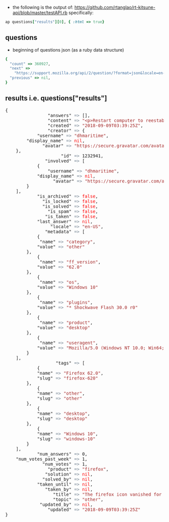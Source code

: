 * the following is the output of: https://github.com/rtanglao/rt-kitsune-api/blob/master/testAPI.rb specifically:
```ruby
ap questions["results"][0], { :html => true}
```
## questions
* beginning of questions json (as a ruby data structure)

```ruby
{
  "count" => 360927,
  "next" => 
    "https://support.mozilla.org/api/2/question/?format=json&locale=en-US&ordering=%2Bcreated&page=2&product=firefox",
  "previous" => nil,
}
```


## results i.e. questions["results"]
<pre>{
                &quot;answers&quot;<kbd style="color:slategray"> =&gt; </kbd>[],
                &quot;content&quot;<kbd style="color:slategray"> =&gt; </kbd><kbd style="color:brown">&quot;&lt;p&gt;Restart computer to reestablish icon? If so, why did it vanish in the first place? Security or safety of using computers is called into\nquestion every time these unexplained occurrences take place. Thank you for your reply.\n&lt;/p&gt;&quot;</kbd>,
                &quot;created&quot;<kbd style="color:slategray"> =&gt; </kbd><kbd style="color:brown">&quot;2018-09-09T03:39:25Z&quot;</kbd>,
                &quot;creator&quot;<kbd style="color:slategray"> =&gt; </kbd>{
            &quot;username&quot;<kbd style="color:slategray"> =&gt; </kbd><kbd style="color:brown">&quot;dhmaritime&quot;</kbd>,
        &quot;display_name&quot;<kbd style="color:slategray"> =&gt; </kbd><kbd style="color:red">nil</kbd>,
              &quot;avatar&quot;<kbd style="color:slategray"> =&gt; </kbd><kbd style="color:brown">&quot;https://secure.gravatar.com/avatar/f9429ac71701dfd74029fb9f60987ca5?s=48&amp;d=https%3A//static-media-prod-cdn.sumo.mozilla.net/static/sumo/img/avatar.png&quot;</kbd>
    },
                     &quot;id&quot;<kbd style="color:slategray"> =&gt; </kbd>1232941,
               &quot;involved&quot;<kbd style="color:slategray"> =&gt; </kbd>[
        <kbd style="color:white">[0] </kbd>{
                &quot;username&quot;<kbd style="color:slategray"> =&gt; </kbd><kbd style="color:brown">&quot;dhmaritime&quot;</kbd>,
            &quot;display_name&quot;<kbd style="color:slategray"> =&gt; </kbd><kbd style="color:red">nil</kbd>,
                  &quot;avatar&quot;<kbd style="color:slategray"> =&gt; </kbd><kbd style="color:brown">&quot;https://secure.gravatar.com/avatar/f9429ac71701dfd74029fb9f60987ca5?s=48&amp;d=https%3A//static-media-prod-cdn.sumo.mozilla.net/static/sumo/img/avatar.png&quot;</kbd>
        }
    ],
            &quot;is_archived&quot;<kbd style="color:slategray"> =&gt; </kbd><kbd style="color:red">false</kbd>,
              &quot;is_locked&quot;<kbd style="color:slategray"> =&gt; </kbd><kbd style="color:red">false</kbd>,
              &quot;is_solved&quot;<kbd style="color:slategray"> =&gt; </kbd><kbd style="color:red">false</kbd>,
                &quot;is_spam&quot;<kbd style="color:slategray"> =&gt; </kbd><kbd style="color:red">false</kbd>,
               &quot;is_taken&quot;<kbd style="color:slategray"> =&gt; </kbd><kbd style="color:red">false</kbd>,
            &quot;last_answer&quot;<kbd style="color:slategray"> =&gt; </kbd><kbd style="color:red">nil</kbd>,
                 &quot;locale&quot;<kbd style="color:slategray"> =&gt; </kbd><kbd style="color:brown">&quot;en-US&quot;</kbd>,
               &quot;metadata&quot;<kbd style="color:slategray"> =&gt; </kbd>[
        <kbd style="color:white">[0] </kbd>{
             &quot;name&quot;<kbd style="color:slategray"> =&gt; </kbd><kbd style="color:brown">&quot;category&quot;</kbd>,
            &quot;value&quot;<kbd style="color:slategray"> =&gt; </kbd><kbd style="color:brown">&quot;other&quot;</kbd>
        },
        <kbd style="color:white">[1] </kbd>{
             &quot;name&quot;<kbd style="color:slategray"> =&gt; </kbd><kbd style="color:brown">&quot;ff_version&quot;</kbd>,
            &quot;value&quot;<kbd style="color:slategray"> =&gt; </kbd><kbd style="color:brown">&quot;62.0&quot;</kbd>
        },
        <kbd style="color:white">[2] </kbd>{
             &quot;name&quot;<kbd style="color:slategray"> =&gt; </kbd><kbd style="color:brown">&quot;os&quot;</kbd>,
            &quot;value&quot;<kbd style="color:slategray"> =&gt; </kbd><kbd style="color:brown">&quot;Windows 10&quot;</kbd>
        },
        <kbd style="color:white">[3] </kbd>{
             &quot;name&quot;<kbd style="color:slategray"> =&gt; </kbd><kbd style="color:brown">&quot;plugins&quot;</kbd>,
            &quot;value&quot;<kbd style="color:slategray"> =&gt; </kbd><kbd style="color:brown">&quot;* Shockwave Flash 30.0 r0&quot;</kbd>
        },
        <kbd style="color:white">[4] </kbd>{
             &quot;name&quot;<kbd style="color:slategray"> =&gt; </kbd><kbd style="color:brown">&quot;product&quot;</kbd>,
            &quot;value&quot;<kbd style="color:slategray"> =&gt; </kbd><kbd style="color:brown">&quot;desktop&quot;</kbd>
        },
        <kbd style="color:white">[5] </kbd>{
             &quot;name&quot;<kbd style="color:slategray"> =&gt; </kbd><kbd style="color:brown">&quot;useragent&quot;</kbd>,
            &quot;value&quot;<kbd style="color:slategray"> =&gt; </kbd><kbd style="color:brown">&quot;Mozilla/5.0 (Windows NT 10.0; Win64; x64; rv:62.0) Gecko/20100101 Firefox/62.0&quot;</kbd>
        }
    ],
                   &quot;tags&quot;<kbd style="color:slategray"> =&gt; </kbd>[
        <kbd style="color:white">[0] </kbd>{
            &quot;name&quot;<kbd style="color:slategray"> =&gt; </kbd><kbd style="color:brown">&quot;Firefox 62.0&quot;</kbd>,
            &quot;slug&quot;<kbd style="color:slategray"> =&gt; </kbd><kbd style="color:brown">&quot;firefox-620&quot;</kbd>
        },
        <kbd style="color:white">[1] </kbd>{
            &quot;name&quot;<kbd style="color:slategray"> =&gt; </kbd><kbd style="color:brown">&quot;other&quot;</kbd>,
            &quot;slug&quot;<kbd style="color:slategray"> =&gt; </kbd><kbd style="color:brown">&quot;other&quot;</kbd>
        },
        <kbd style="color:white">[2] </kbd>{
            &quot;name&quot;<kbd style="color:slategray"> =&gt; </kbd><kbd style="color:brown">&quot;desktop&quot;</kbd>,
            &quot;slug&quot;<kbd style="color:slategray"> =&gt; </kbd><kbd style="color:brown">&quot;desktop&quot;</kbd>
        },
        <kbd style="color:white">[3] </kbd>{
            &quot;name&quot;<kbd style="color:slategray"> =&gt; </kbd><kbd style="color:brown">&quot;Windows 10&quot;</kbd>,
            &quot;slug&quot;<kbd style="color:slategray"> =&gt; </kbd><kbd style="color:brown">&quot;windows-10&quot;</kbd>
        }
    ],
            &quot;num_answers&quot;<kbd style="color:slategray"> =&gt; </kbd>0,
    &quot;num_votes_past_week&quot;<kbd style="color:slategray"> =&gt; </kbd>1,
              &quot;num_votes&quot;<kbd style="color:slategray"> =&gt; </kbd>1,
                &quot;product&quot;<kbd style="color:slategray"> =&gt; </kbd><kbd style="color:brown">&quot;firefox&quot;</kbd>,
               &quot;solution&quot;<kbd style="color:slategray"> =&gt; </kbd><kbd style="color:red">nil</kbd>,
              &quot;solved_by&quot;<kbd style="color:slategray"> =&gt; </kbd><kbd style="color:red">nil</kbd>,
            &quot;taken_until&quot;<kbd style="color:slategray"> =&gt; </kbd><kbd style="color:red">nil</kbd>,
               &quot;taken_by&quot;<kbd style="color:slategray"> =&gt; </kbd><kbd style="color:red">nil</kbd>,
                  &quot;title&quot;<kbd style="color:slategray"> =&gt; </kbd><kbd style="color:brown">&quot;The firefox icon vanished for no reason. Had to open Firefox from computer list of programs. How to get it back without reloading entire program?&quot;</kbd>,
                  &quot;topic&quot;<kbd style="color:slategray"> =&gt; </kbd><kbd style="color:brown">&quot;other&quot;</kbd>,
             &quot;updated_by&quot;<kbd style="color:slategray"> =&gt; </kbd><kbd style="color:red">nil</kbd>,
                &quot;updated&quot;<kbd style="color:slategray"> =&gt; </kbd><kbd style="color:brown">&quot;2018-09-09T03:39:25Z&quot;</kbd>
}</pre>
